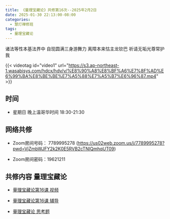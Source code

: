 ```yaml
---
title: 《量理宝藏论》共修第16次--2025年2月2日
date: 2025-01-30 22:13:00-08:00
categories:
  - 慧灯禅修班
tags:
  - 量理宝藏论
---
```

诸法等性本基法界中 自现圆满三身游舞力 离障本来怙主龙钦巴 祈请无垢光尊常护我

{{< videotag id="video1" url="https://s3.ap-northeast-1.wasabisys.com/hdcx/hdv/v/%E8%90%A8%E8%BF%A6%E7%8F%AD%E6%99%BA%E8%BE%BE%E7%A5%88%E7%A5%B7%E6%96%87.mp4" >}}

## 时间


* 星期日 晚上温哥华时间 18:30-21:30


## 网络共修


* Zoom房间号码： 7789995278 (https://us02web.zoom.us/j/7789995278?pwd=VjZmbWJFY2k2K0E5RVB2cTNIQmhqUT09)


* Zoom房间密码：19621211


## 共修内容 量理宝藏论


* [量理宝藏论第16课 视频](https://huidengchanxiu.net/refs/llbzl/llbzl-03/#%E7%AC%AC%E5%8D%81%E5%85%AD%E8%8A%82%E8%AF%BE)

* [量理宝藏论第16课 辅导](https://huidengchanxiu.net/refs/llbzl/llbzl-03/#%E7%AC%AC%E5%8D%81%E5%85%AD%E8%AF%BE%E8%BE%85%E5%AF%BC)

* [量理宝藏论 思考题 ](https://huidengchanxiu.net/refs/llbzl/llbzl-qa#%E7%AC%AC16%E8%AF%BE)

